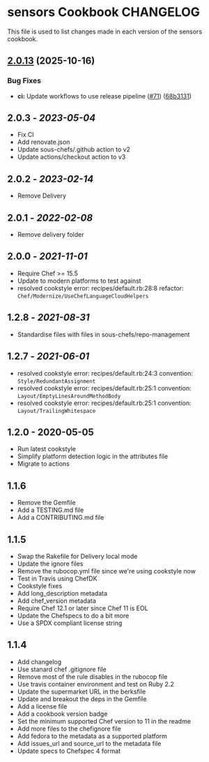 # sensors Cookbook CHANGELOG

This file is used to list changes made in each version of the sensors cookbook.

## [2.0.13](https://github.com/sous-chefs/sensors/compare/2.0.12...v2.0.13) (2025-10-16)


### Bug Fixes

* **ci:** Update workflows to use release pipeline ([#71](https://github.com/sous-chefs/sensors/issues/71)) ([68b3131](https://github.com/sous-chefs/sensors/commit/68b31310fc5850b21256e02fa202ca53e807e5a4))

## 2.0.3 - *2023-05-04*

* Fix CI
* Add renovate.json
* Update sous-chefs/.github action to v2
* Update actions/checkout action to v3

## 2.0.2 - *2023-02-14*

* Remove Delivery

## 2.0.1 - *2022-02-08*

* Remove delivery folder

## 2.0.0 - *2021-11-01*

* Require Chef >= 15.5
* Update to modern platforms to test against
* resolved cookstyle error: recipes/default.rb:28:8 refactor: `Chef/Modernize/UseChefLanguageCloudHelpers`

## 1.2.8 - *2021-08-31*

* Standardise files with files in sous-chefs/repo-management

## 1.2.7 - *2021-06-01*

* resolved cookstyle error: recipes/default.rb:24:3 convention: `Style/RedundantAssignment`
* resolved cookstyle error: recipes/default.rb:25:1 convention: `Layout/EmptyLinesAroundMethodBody`
* resolved cookstyle error: recipes/default.rb:25:1 convention: `Layout/TrailingWhitespace`

## 1.2.0 - 2020-05-05

* Run latest cookstyle
* Simplify platform detection logic in the attributes file
* Migrate to actions

## 1.1.6

* Remove the Gemfile
* Add a TESTING.md file
* Add a CONTRIBUTING.md file

## 1.1.5

* Swap the Rakefile for Delivery local mode
* Update the ignore files
* Remove the rubocop.yml file since we're using cookstyle now
* Test in Travis using ChefDK
* Cookstyle fixes
* Add long_description metadata
* Add chef_version metadata
* Require Chef 12.1 or later since Chef 11 is EOL
* Update the Chefspecs to do a bit more
* Use a SPDX compliant license string

## 1.1.4

* Add changelog
* Use stanard chef .gitignore file
* Remove most of the rule disables in the rubocop file
* Use travis container environment and test on Ruby 2.2
* Update the supermarket URL in the berksfile
* Update and breakout the deps in the Gemfile
* Add a license file
* Add a cookbook version badge
* Set the minimum supported Chef version to 11 in the readme
* Add more files to the chefignore file
* Add fedora to the metadata as a supported platform
* Add issues_url and source_url to the metadata file
* Update specs to Chefspec 4 format
